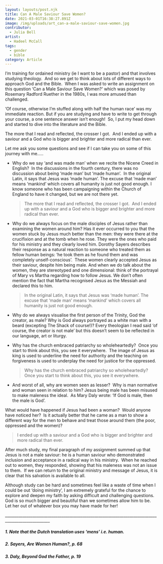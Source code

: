 ```yaml
---
layout: layouts/post.njk
title: Can A Male Saviour Save Women?
date: 2021-03-01T16:38:27.891Z
image: /img/uploads/art_can-a-male-saviour-save-women.jpg
contributor:
  - Julia Bell
artist:
  - Hadeel McCall
tags:
  - gender
  - bible
category: Article
---
```

I’m training for ordained ministry (ie I want to be a pastor) and that involves studying theology.  And so we get to think about lots of different ways to approach God and the Bible.  When I was asked to write an assignment on this question ‘Can a Male Saviour Save Women?’ which was posed by Rosemary Radford Ruether in the 1980s, I was more amused than challenged.  

‘Of course, otherwise I’m stuffed along with half the human race’ was my immediate reaction. But if you are studying and have to write to get through your course, a one sentence answer isn’t enough!  So, I put my head down and started to dive into the literature and the Bible.

The more that I read and reflected, the crosser I got.  And I ended up with a saviour and a God who is bigger and brighter and more radical than ever.

Let me ask you some questions and see if I can take you on some of this journey with me…..

* Why do we say ‘and was made man’ when we recite the Nicene Creed in English?  In the discussions in the fourth century, there was no discussion about being ‘made man’ but ‘made human’.  In the original Latin, it says that Jesus was ‘made human’. The excuse that ‘made man’ means ‘mankind’ which covers all humanity is just not good enough. I know someone who has been campaigning within the Church of England to have it changed, but we are not there yet.

  > The more that I read and reflected, the crosser I got.  And I ended up with a saviour and a God who is bigger and brighter and more radical than ever.
* Why do we always focus on the male disciples of Jesus rather than examining the women around him? Has it ever occurred to you that the women stuck by Jesus much better than the men: they were there at the crucifixion and at the tomb when he rose. They were the ones who paid for his ministry and they clearly loved him. Dorothy Sayers describes their response as a natural reaction to someone who treated them as fellow human beings: ‘he took them as he found them and was completely unself-conscious’.  These women clearly accepted Jesus as their saviour, despite him being male. And when we do talk about the women, they are stereotyped and one dimensional: think of the portrayal of Mary vs Martha regarding how to follow Jesus. We don’t often mention the fact that Martha recognised Jesus as the Messiah and declared this to him. 

  >  In the original Latin, it says that Jesus was ‘made human’. The excuse that ‘made man’ means ‘mankind’ which covers all humanity is just not good enough.
* Why do we always visualise the first person of the Trinity, God the creator, as male? Why is God always portrayed as a white man with a beard (excepting The Shack of course!)? Every theologian I read said ‘of course, the creator is not male’ but this doesn’t seem to be reflected in our language, art or liturgy.
* Why has the church embraced patriarchy so wholeheartedly?  Once you start to think about this, you see it everywhere.  The image of Jesus as king is used to underline the need for authority and the teaching on forgiveness is used to underplay the need for justice for the oppressed.

  > Why has the church embraced patriarchy so wholeheartedly?  Once you start to think about this, you see it everywhere.
* And worst of all, why are women seen as lesser?  Why is man normative and woman seen in relation to him? Jesus being male has been misused to make maleness the ideal.  As Mary Daly wrote: ‘If God is male, then the male is God’.  

What would have happened if Jesus had been a woman?  Would anyone have noticed her?  Is it actually better that he came as a man to show a different way for the men to behave and treat those around them (the poor, oppressed and the women)?

> I ended up with a saviour and a God who is bigger and brighter and more radical than ever.

After much study, my final paragraph of my assignment summed up that Jesus is not a male saviour: he is a human saviour who demonstrated inclusion and acceptance in a radical way in his ministry.  When he reached out to women, they responded, showing that his maleness was not an issue to them.  If we can return to the original ministry and message of Jesus, it is clear that his salvation is available to all. 

Although study can be hard and sometimes feel like a waste of time when I could be out ‘doing ministry’, I am extremely grateful for the chance to explore and deepen my faith by asking difficult and challenging questions.  God is so much bigger and beautiful than we sometimes allow him to be.  Let her out of whatever box you may have made for her!

\_\_\_\_\_\_\_\_\_\_\_\_\_\_\_\_\_\_\_\_\_\_\_\_\_\_\_\_\_\_\_\_\_\_\_\_\_\_\_\_\_\_\_\_\_\_\_\_\_\_\_\_\_\_\_\_\_\_\_\_\_\_\_\_\_\_\_\_\_\_\_\_\_\_\_\_\_\_\_\_\_\_\_\_\_\_\_\_\_\_\_\_\_\_\_\_\_\_\_\__

##### 1. Note that the Dutch translation uses ‘mens’ i.e. human.

##### 2. Sayers, Are Women Human?, p. 68

##### 3. Daly, Beyond God the Father, p. 19
